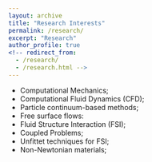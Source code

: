 ```yaml
---
layout: archive
title: "Research Interests"
permalink: /research/
excerpt: "Research"
author_profile: true
<!-- redirect_from: 
  - /research/
  - /research.html -->
---
```




* Computational Mechanics;
* Computational Fluid Dynamics (CFD);
* Particle continuum-based methods;
* Free surface flows:
* Fluid Structure Interaction (FSI);
* Coupled Problems;
* Unfittet techniques for FSI;
* Non-Newtonian materials;